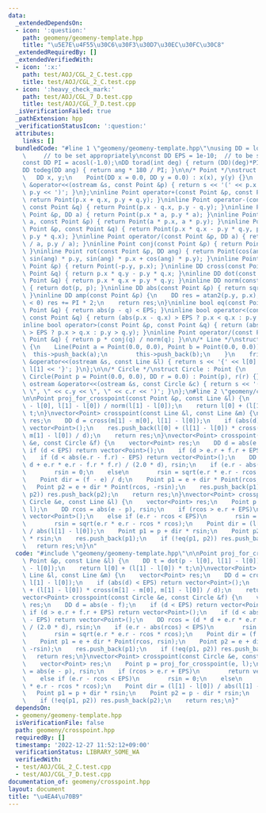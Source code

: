 ```yaml
---
data:
  _extendedDependsOn:
  - icon: ':question:'
    path: geomeny/geomeny-template.hpp
    title: "\u5E7E\u4F55\u30C6\u30F3\u30D7\u30EC\u30FC\u30C8"
  _extendedRequiredBy: []
  _extendedVerifiedWith:
  - icon: ':x:'
    path: test/AOJ/CGL_2_C.test.cpp
    title: test/AOJ/CGL_2_C.test.cpp
  - icon: ':heavy_check_mark:'
    path: test/AOJ/CGL_7_D.test.cpp
    title: test/AOJ/CGL_7_D.test.cpp
  _isVerificationFailed: true
  _pathExtension: hpp
  _verificationStatusIcon: ':question:'
  attributes:
    links: []
  bundledCode: "#line 1 \"geomeny/geomeny-template.hpp\"\nusing DD = long double;\
    \     // to be set appropriately\nconst DD EPS = 1e-10;  // to be set appropriately\n\
    const DD PI = acosl(-1.0);\nDD torad(int deg) { return (DD)(deg)*PI / 180; }\n\
    DD todeg(DD ang) { return ang * 180 / PI; }\n\n/* Point */\nstruct Point {\n \
    \   DD x, y;\n    Point(DD x = 0.0, DD y = 0.0) : x(x), y(y) {}\n    friend ostream\
    \ &operator<<(ostream &s, const Point &p) { return s << '(' << p.x << \", \" <<\
    \ p.y << ')'; }\n};\ninline Point operator+(const Point &p, const Point &q) {\
    \ return Point(p.x + q.x, p.y + q.y); }\ninline Point operator-(const Point &p,\
    \ const Point &q) { return Point(p.x - q.x, p.y - q.y); }\ninline Point operator*(const\
    \ Point &p, DD a) { return Point(p.x * a, p.y * a); }\ninline Point operator*(DD\
    \ a, const Point &p) { return Point(a * p.x, a * p.y); }\ninline Point operator*(const\
    \ Point &p, const Point &q) { return Point(p.x * q.x - p.y * q.y, p.x * q.y +\
    \ p.y * q.x); }\ninline Point operator/(const Point &p, DD a) { return Point(p.x\
    \ / a, p.y / a); }\ninline Point conj(const Point &p) { return Point(p.x, -p.y);\
    \ }\ninline Point rot(const Point &p, DD ang) { return Point(cos(ang) * p.x -\
    \ sin(ang) * p.y, sin(ang) * p.x + cos(ang) * p.y); }\ninline Point rot90(const\
    \ Point &p) { return Point(-p.y, p.x); }\ninline DD cross(const Point &p, const\
    \ Point &q) { return p.x * q.y - p.y * q.x; }\ninline DD dot(const Point &p, const\
    \ Point &q) { return p.x * q.x + p.y * q.y; }\ninline DD norm(const Point &p)\
    \ { return dot(p, p); }\ninline DD abs(const Point &p) { return sqrt(dot(p, p));\
    \ }\ninline DD amp(const Point &p) {\n    DD res = atan2(p.y, p.x);\n    if (res\
    \ < 0) res += PI * 2;\n    return res;\n}\ninline bool eq(const Point &p, const\
    \ Point &q) { return abs(p - q) < EPS; }\ninline bool operator<(const Point &p,\
    \ const Point &q) { return (abs(p.x - q.x) > EPS ? p.x < q.x : p.y < q.y); }\n\
    inline bool operator>(const Point &p, const Point &q) { return (abs(p.x - q.x)\
    \ > EPS ? p.x > q.x : p.y > q.y); }\ninline Point operator/(const Point &p, const\
    \ Point &q) { return p * conj(q) / norm(q); }\n\n/* Line */\nstruct Line : vector<Point>\
    \ {\n    Line(Point a = Point(0.0, 0.0), Point b = Point(0.0, 0.0)) {\n      \
    \  this->push_back(a);\n        this->push_back(b);\n    }\n    friend ostream\
    \ &operator<<(ostream &s, const Line &l) { return s << '{' << l[0] << \", \" <<\
    \ l[1] << '}'; }\n};\n\n/* Circle */\nstruct Circle : Point {\n    DD r;\n   \
    \ Circle(Point p = Point(0.0, 0.0), DD r = 0.0) : Point(p), r(r) {}\n    friend\
    \ ostream &operator<<(ostream &s, const Circle &c) { return s << '(' << c.x <<\
    \ \", \" << c.y << \", \" << c.r << ')'; }\n};\n#line 2 \"geomeny/crosspoint.hpp\"\
    \n\nPoint proj_for_crosspoint(const Point &p, const Line &l) {\n    DD t = dot(p\
    \ - l[0], l[1] - l[0]) / norm(l[1] - l[0]);\n    return l[0] + (l[1] - l[0]) *\
    \ t;\n}\nvector<Point> crosspoint(const Line &l, const Line &m) {\n    vector<Point>\
    \ res;\n    DD d = cross(m[1] - m[0], l[1] - l[0]);\n    if (abs(d) < EPS) return\
    \ vector<Point>();\n    res.push_back(l[0] + (l[1] - l[0]) * cross(m[1] - m[0],\
    \ m[1] - l[0]) / d);\n    return res;\n}\nvector<Point> crosspoint(const Circle\
    \ &e, const Circle &f) {\n    vector<Point> res;\n    DD d = abs(e - f);\n   \
    \ if (d < EPS) return vector<Point>();\n    if (d > e.r + f.r + EPS) return vector<Point>();\n\
    \    if (d < abs(e.r - f.r) - EPS) return vector<Point>();\n    DD rcos = (d *\
    \ d + e.r * e.r - f.r * f.r) / (2.0 * d), rsin;\n    if (e.r - abs(rcos) < EPS)\n\
    \        rsin = 0;\n    else\n        rsin = sqrt(e.r * e.r - rcos * rcos);\n\
    \    Point dir = (f - e) / d;\n    Point p1 = e + dir * Point(rcos, rsin);\n \
    \   Point p2 = e + dir * Point(rcos, -rsin);\n    res.push_back(p1);\n    if (!eq(p1,\
    \ p2)) res.push_back(p2);\n    return res;\n}\nvector<Point> crosspoint(const\
    \ Circle &e, const Line &l) {\n    vector<Point> res;\n    Point p = proj_for_crosspoint(e,\
    \ l);\n    DD rcos = abs(e - p), rsin;\n    if (rcos > e.r + EPS)\n        return\
    \ vector<Point>();\n    else if (e.r - rcos < EPS)\n        rsin = 0;\n    else\n\
    \        rsin = sqrt(e.r * e.r - rcos * rcos);\n    Point dir = (l[1] - l[0])\
    \ / abs(l[1] - l[0]);\n    Point p1 = p + dir * rsin;\n    Point p2 = p - dir\
    \ * rsin;\n    res.push_back(p1);\n    if (!eq(p1, p2)) res.push_back(p2);\n \
    \   return res;\n}\n"
  code: "#include \"geomeny/geomeny-template.hpp\"\n\nPoint proj_for_crosspoint(const\
    \ Point &p, const Line &l) {\n    DD t = dot(p - l[0], l[1] - l[0]) / norm(l[1]\
    \ - l[0]);\n    return l[0] + (l[1] - l[0]) * t;\n}\nvector<Point> crosspoint(const\
    \ Line &l, const Line &m) {\n    vector<Point> res;\n    DD d = cross(m[1] - m[0],\
    \ l[1] - l[0]);\n    if (abs(d) < EPS) return vector<Point>();\n    res.push_back(l[0]\
    \ + (l[1] - l[0]) * cross(m[1] - m[0], m[1] - l[0]) / d);\n    return res;\n}\n\
    vector<Point> crosspoint(const Circle &e, const Circle &f) {\n    vector<Point>\
    \ res;\n    DD d = abs(e - f);\n    if (d < EPS) return vector<Point>();\n   \
    \ if (d > e.r + f.r + EPS) return vector<Point>();\n    if (d < abs(e.r - f.r)\
    \ - EPS) return vector<Point>();\n    DD rcos = (d * d + e.r * e.r - f.r * f.r)\
    \ / (2.0 * d), rsin;\n    if (e.r - abs(rcos) < EPS)\n        rsin = 0;\n    else\n\
    \        rsin = sqrt(e.r * e.r - rcos * rcos);\n    Point dir = (f - e) / d;\n\
    \    Point p1 = e + dir * Point(rcos, rsin);\n    Point p2 = e + dir * Point(rcos,\
    \ -rsin);\n    res.push_back(p1);\n    if (!eq(p1, p2)) res.push_back(p2);\n \
    \   return res;\n}\nvector<Point> crosspoint(const Circle &e, const Line &l) {\n\
    \    vector<Point> res;\n    Point p = proj_for_crosspoint(e, l);\n    DD rcos\
    \ = abs(e - p), rsin;\n    if (rcos > e.r + EPS)\n        return vector<Point>();\n\
    \    else if (e.r - rcos < EPS)\n        rsin = 0;\n    else\n        rsin = sqrt(e.r\
    \ * e.r - rcos * rcos);\n    Point dir = (l[1] - l[0]) / abs(l[1] - l[0]);\n \
    \   Point p1 = p + dir * rsin;\n    Point p2 = p - dir * rsin;\n    res.push_back(p1);\n\
    \    if (!eq(p1, p2)) res.push_back(p2);\n    return res;\n}"
  dependsOn:
  - geomeny/geomeny-template.hpp
  isVerificationFile: false
  path: geomeny/crosspoint.hpp
  requiredBy: []
  timestamp: '2022-12-27 11:52:12+09:00'
  verificationStatus: LIBRARY_SOME_WA
  verifiedWith:
  - test/AOJ/CGL_2_C.test.cpp
  - test/AOJ/CGL_7_D.test.cpp
documentation_of: geomeny/crosspoint.hpp
layout: document
title: "\u4EA4\u70B9"
---
```

